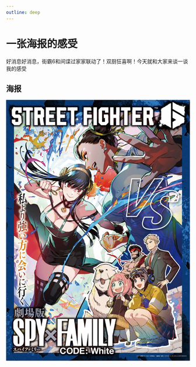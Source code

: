 ```yaml
---
outline: deep
---
```


# 一张海报的感受

好消息好消息，街霸6和间谍过家家联动了！双厨狂喜啊！今天就和大家来谈一谈我的感受

## 海报

![海报](./images/01-海报.jpg)
